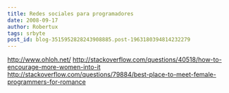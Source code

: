 ```yaml
---
title: Redes sociales para programadores
date: 2008-09-17
author: Robertux
tags: srbyte
post_id: blog-3515952828243908885.post-1963180394814232279
---
```


http://www.ohloh.net/ http://stackoverflow.com/questions/40518/how-to-encourage-more-women-into-it http://stackoverflow.com/questions/79884/best-place-to-meet-female-programmers-for-romance